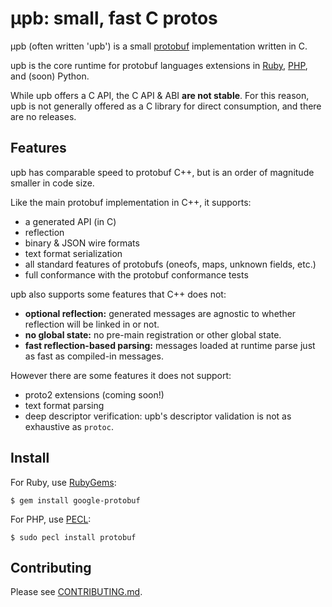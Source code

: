 
# μpb: small, fast C protos

μpb (often written 'upb') is a small
[protobuf](https://github.com/protocolbuffers/protobuf) implementation written
in C.

upb is the core runtime for protobuf languages extensions in
[Ruby](https://github.com/protocolbuffers/protobuf/tree/master/ruby),
[PHP](https://github.com/protocolbuffers/protobuf/tree/master/php), and (soon)
Python.

While upb offers a C API, the C API & ABI **are not stable**. For this reason,
upb is not generally offered as a C library for direct consumption, and there
are no releases.

## Features

upb has comparable speed to protobuf C++, but is an order of magnitude smaller
in code size.

Like the main protobuf implementation in C++, it supports:

- a generated API (in C)
- reflection
- binary & JSON wire formats
- text format serialization
- all standard features of protobufs (oneofs, maps, unknown fields, etc.)
- full conformance with the protobuf conformance tests

upb also supports some features that C++ does not:

- **optional reflection:** generated messages are agnostic to whether
  reflection will be linked in or not.
- **no global state:** no pre-main registration or other global state.
- **fast reflection-based parsing:** messages loaded at runtime parse
  just as fast as compiled-in messages.

However there are some features it does not support:

- proto2 extensions (coming soon!)
- text format parsing
- deep descriptor verification: upb's descriptor validation is not as exhaustive
  as `protoc`.

## Install

For Ruby, use [RubyGems](https://rubygems.org/gems/google-protobuf):

```
$ gem install google-protobuf
```

For PHP, use [PECL](https://pecl.php.net/package/protobuf):

```
$ sudo pecl install protobuf
```

## Contributing

Please see [CONTRIBUTING.md](CONTRIBUTING.md).
